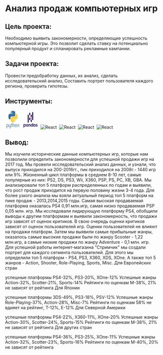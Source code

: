 # Анализ продаж компьютерных игр
## Цель проекта:
Необходимо выявить закономерности, определяющие успешность компьютерной игры. Это позволит сделать ставку на потенциально популярный продукт и спланировать рекламные кампании.
## Задачи проекта:
Провести предобработку данных, их анализ, сделать исследовательский анализ, Составить портрет пользователя каждого региона, проверить гипотезы.
## Инструменты:
<div>
  <img src="https://github.com/devicons/devicon/blob/master/icons/python/python-original-wordmark.svg" title="React" alt="React" width="50" height="60"/>&nbsp;
  <img src="https://github.com/devicons/devicon/blob/master/icons/pandas/pandas-original-wordmark.svg" title="React" alt="React" width="50" height="60"/>&nbsp;
  <img src="https://raw.githubusercontent.com/whitead/skunk/main/tests/skunk.svg" title="React" alt="React" width="50" height="60"/>&nbsp;
  <img src="https://github.com/numpy/numpy/blob/main/branding/logo/primary/numpylogo.svg" title="React" alt="React" width="50" height="60"/>&nbsp;
  <img src="https://github.com/valohai/ml-logos/blob/master/scipy.svg" title="React" alt="React" width="50" height="60"/>&nbsp;
  <img src="https://github.com/mwaskom/seaborn/blob/master/doc/_static/logo-wide-lightbg.svg" alt="React" width="50" height="60"/>&nbsp;
</div>

## Вывод:
Мы изучили исторические данные компьютерных игр, которые нам позволили определить закономерности для успешной продажи игр на 2017 год. Мы провели исследовательский анализ данных, и узнали, что выпуск приходился на 200-2016гг., пик приходился на 2008г.- 1440 игр или 9%. Жизненный цикл платформы в среднем 8-10 лет, самые популярные из них: PS2, DS, PS3, Wii, X360, PSP, PS, PC, XB, GBA. Мы анализировали топ 5 платформ распределенных по годам и выявили, что рост продаж приходится на первую половину жизни 3-4 года. Для более узкого анализа мы взяли актуальный период топ 5 платформ на пике продаж - 2013,2014,2015 годы. Самая высокая продаваемая платформа оказалась PS4 0,91 млн.игр, самая низко продаваемая PSP 0,05 млн. игр. Мы исследовали лидирующую платформу PS4, обобщили выводы к другим платформам и выявили закономерность, что продажи игр зависят от оценок критиков. В свою очередь оценки критиков зависят от оценок пользователей игр. Оценки пользователей не влияют на продажи платформ. Затем мы выявили самые прибыльные жанры, оказалось самые высокие продажи были по жанру Scooter - 1,22 млн.игр, а самые низкие продажи по жанру Adventure - 0,1 млн. игр. Для успешной работы интернет-магазина "Стримчик" мы создали портрет для каждого сегмента пользователей. Для этого мы определили топ 5 платформ - PS4, PS3, X360, XDS, XOne. А также топ 5 жанров - Action, Shooter, Role-Playing, Sports, Misc.
 Для Европейских стран 

успешные платформы PS4-32%, PS3-20%, XOne-12%
Успешные жанры Action-32%, Scotter-21%, Sports-14%
Рейтинги по оценкам M-38%, 21% не зависят от рейтинга
 Для Японии 

успешные платформы 3DS-49%, PS3-18%, PSV-12%
Успешные жанры Role-Playing-37%, Action-28%, Misc-7%
Рейтинги по оценкам 58% не вдияет на рейтинг, Т-12%, Е-12%
 Для Северной Америки 

успешные платформы PS4-22%, X360-11%, XOne-20%
Успешные жанры Action-30%, Scotter-24%, Sports-15%
Рейтинги по оценкам M-38%, 21% не зависят от рейтинга
 Для других стран 

успешные платформы PS4-36%, PS3-25%, XOne-11%
Успешные жанры Action-32%, Scotter-23%, Sports-16%
Рейтинги по оценкам M-40%, 20% не зависят от рейтинга
